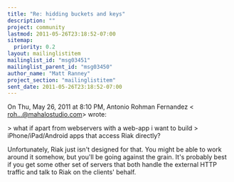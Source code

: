 ```yaml
---
title: "Re: hidding buckets and keys"
description: ""
project: community
lastmod: 2011-05-26T23:18:52-07:00
sitemap:
  priority: 0.2
layout: mailinglistitem
mailinglist_id: "msg03451"
mailinglist_parent_id: "msg03450"
author_name: "Matt Ranney"
project_section: "mailinglistitem"
sent_date: 2011-05-26T23:18:52-07:00
---
```



On Thu, May 26, 2011 at 8:10 PM, Antonio Rohman Fernandez &lt;
roh...@mahalostudio.com&gt; wrote:

&gt; what if apart from webservers with a web-app i want to build
&gt; iPhone/iPad/Android apps that access Riak directly?


Unfortunately, Riak just isn't designed for that. You might be able to work
around it somehow, but you'll be going against the grain. It's probably
best if you get some other set of servers that both handle the external HTTP
traffic and talk to Riak on the clients' behalf.
